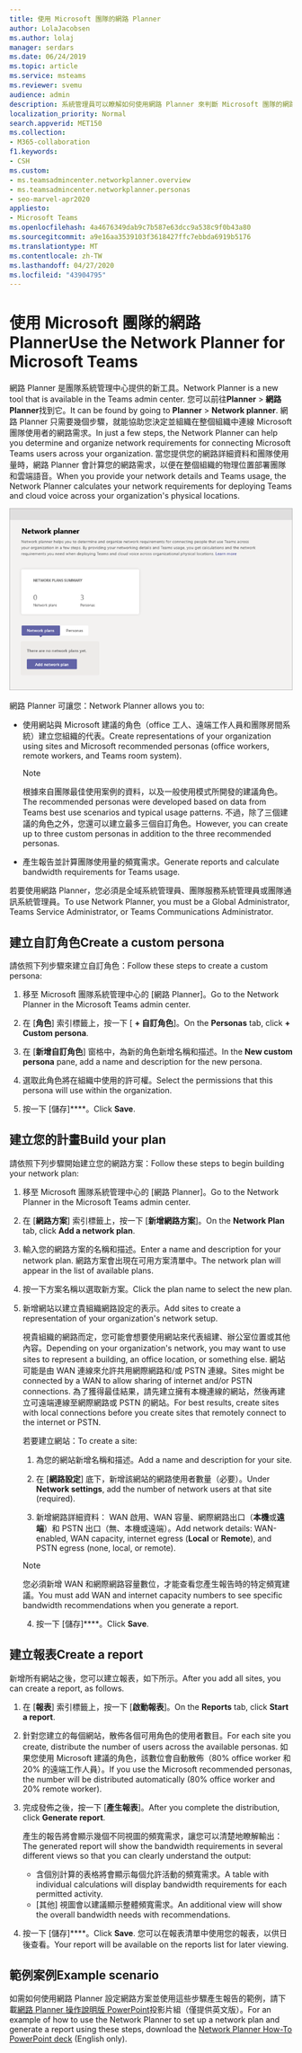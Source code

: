 ```yaml
---
title: 使用 Microsoft 團隊的網路 Planner
author: LolaJacobsen
ms.author: lolaj
manager: serdars
ms.date: 06/24/2019
ms.topic: article
ms.service: msteams
ms.reviewer: svemu
audience: admin
description: 系統管理員可以瞭解如何使用網路 Planner 來判斷 Microsoft 團隊的網路需求。
localization_priority: Normal
search.appverid: MET150
ms.collection:
- M365-collaboration
f1.keywords:
- CSH
ms.custom:
- ms.teamsadmincenter.networkplanner.overview
- ms.teamsadmincenter.networkplanner.personas
- seo-marvel-apr2020
appliesto:
- Microsoft Teams
ms.openlocfilehash: 4a4676349dab9c7b587e63dcc9a538c9f0b43a80
ms.sourcegitcommit: a9e16aa3539103f3618427ffc7ebbda6919b5176
ms.translationtype: MT
ms.contentlocale: zh-TW
ms.lasthandoff: 04/27/2020
ms.locfileid: "43904795"
---
```

# <a name="use-the-network-planner-for-microsoft-teams"></a><span data-ttu-id="79c2a-103">使用 Microsoft 團隊的網路 Planner</span><span class="sxs-lookup"><span data-stu-id="79c2a-103">Use the Network Planner for Microsoft Teams</span></span>

<span data-ttu-id="79c2a-104">網路 Planner 是團隊系統管理中心提供的新工具。</span><span class="sxs-lookup"><span data-stu-id="79c2a-104">Network Planner is a new tool that is available in the Teams admin center.</span></span> <span data-ttu-id="79c2a-105">您可以前往**Planner** > **網路 Planner**找到它。</span><span class="sxs-lookup"><span data-stu-id="79c2a-105">It can be found by going to **Planner** > **Network planner**.</span></span> <span data-ttu-id="79c2a-106">網路 Planner 只需要幾個步驟，就能協助您決定並組織在整個組織中連線 Microsoft 團隊使用者的網路需求。</span><span class="sxs-lookup"><span data-stu-id="79c2a-106">In just a few steps, the Network Planner can help you determine and organize network requirements for connecting Microsoft Teams users across your organization.</span></span> <span data-ttu-id="79c2a-107">當您提供您的網路詳細資料和團隊使用量時，網路 Planner 會計算您的網路需求，以便在整個組織的物理位置部署團隊和雲端語音。</span><span class="sxs-lookup"><span data-stu-id="79c2a-107">When you provide your network details and Teams usage, the Network Planner calculates your network requirements for deploying Teams and cloud voice across your organization's physical locations.</span></span>

![網路 Planner 的螢幕擷取畫面](media/network-planner.png)

<span data-ttu-id="79c2a-109">網路 Planner 可讓您：</span><span class="sxs-lookup"><span data-stu-id="79c2a-109">Network Planner allows you to:</span></span>

- <span data-ttu-id="79c2a-110">使用網站與 Microsoft 建議的角色（office 工人、遠端工作人員和團隊房間系統）建立您組織的代表。</span><span class="sxs-lookup"><span data-stu-id="79c2a-110">Create representations of your organization using sites and Microsoft recommended personas (office workers, remote workers, and Teams room system).</span></span>

    > [!NOTE]
    > <span data-ttu-id="79c2a-111">根據來自團隊最佳使用案例的資料，以及一般使用模式所開發的建議角色。</span><span class="sxs-lookup"><span data-stu-id="79c2a-111">The recommended personas were developed based on data from Teams best use scenarios and typical usage patterns.</span></span> <span data-ttu-id="79c2a-112">不過，除了三個建議的角色之外，您還可以建立最多三個自訂角色。</span><span class="sxs-lookup"><span data-stu-id="79c2a-112">However, you can create up to three custom personas in addition to the three recommended personas.</span></span>

- <span data-ttu-id="79c2a-113">產生報告並計算團隊使用量的頻寬需求。</span><span class="sxs-lookup"><span data-stu-id="79c2a-113">Generate reports and calculate bandwidth requirements for Teams usage.</span></span>

<span data-ttu-id="79c2a-114">若要使用網路 Planner，您必須是全域系統管理員、團隊服務系統管理員或團隊通訊系統管理員。</span><span class="sxs-lookup"><span data-stu-id="79c2a-114">To use Network Planner, you must be a Global Administrator, Teams Service Administrator, or Teams Communications Administrator.</span></span>

## <a name="create-a-custom-persona"></a><span data-ttu-id="79c2a-115">建立自訂角色</span><span class="sxs-lookup"><span data-stu-id="79c2a-115">Create a custom persona</span></span>

<span data-ttu-id="79c2a-116">請依照下列步驟來建立自訂角色：</span><span class="sxs-lookup"><span data-stu-id="79c2a-116">Follow these steps to create a custom persona:</span></span>

1. <span data-ttu-id="79c2a-117">移至 Microsoft 團隊系統管理中心的 [網路 Planner]。</span><span class="sxs-lookup"><span data-stu-id="79c2a-117">Go to the Network Planner in the Microsoft Teams admin center.</span></span>

2. <span data-ttu-id="79c2a-118">在 [**角色**] 索引標籤上，按一下 [ **+ 自訂角色**]。</span><span class="sxs-lookup"><span data-stu-id="79c2a-118">On the **Personas** tab, click **+ Custom persona**.</span></span> 

3. <span data-ttu-id="79c2a-119">在 [**新增自訂角色**] 窗格中，為新的角色新增名稱和描述。</span><span class="sxs-lookup"><span data-stu-id="79c2a-119">In the **New custom persona** pane, add a name and description for the new persona.</span></span>

4. <span data-ttu-id="79c2a-120">選取此角色將在組織中使用的許可權。</span><span class="sxs-lookup"><span data-stu-id="79c2a-120">Select the permissions that this persona will use within the organization.</span></span>

5. <span data-ttu-id="79c2a-121">按一下 [儲存]\*\*\*\*。</span><span class="sxs-lookup"><span data-stu-id="79c2a-121">Click **Save**.</span></span>

## <a name="build-your-plan"></a><span data-ttu-id="79c2a-122">建立您的計畫</span><span class="sxs-lookup"><span data-stu-id="79c2a-122">Build your plan</span></span>

<span data-ttu-id="79c2a-123">請依照下列步驟開始建立您的網路方案：</span><span class="sxs-lookup"><span data-stu-id="79c2a-123">Follow these steps to begin building your network plan:</span></span>

1. <span data-ttu-id="79c2a-124">移至 Microsoft 團隊系統管理中心的 [網路 Planner]。</span><span class="sxs-lookup"><span data-stu-id="79c2a-124">Go to the Network Planner in the Microsoft Teams admin center.</span></span>

2. <span data-ttu-id="79c2a-125">在 [**網路方案**] 索引標籤上，按一下 [**新增網路方案**]。</span><span class="sxs-lookup"><span data-stu-id="79c2a-125">On the **Network Plan** tab, click **Add a network plan**.</span></span>

3. <span data-ttu-id="79c2a-126">輸入您的網路方案的名稱和描述。</span><span class="sxs-lookup"><span data-stu-id="79c2a-126">Enter a name and description for your network plan.</span></span> <span data-ttu-id="79c2a-127">網路方案會出現在可用方案清單中。</span><span class="sxs-lookup"><span data-stu-id="79c2a-127">The network plan will appear in the list of available plans.</span></span>

4. <span data-ttu-id="79c2a-128">按一下方案名稱以選取新方案。</span><span class="sxs-lookup"><span data-stu-id="79c2a-128">Click the plan name to select the new plan.</span></span>

5. <span data-ttu-id="79c2a-129">新增網站以建立貴組織網路設定的表示。</span><span class="sxs-lookup"><span data-stu-id="79c2a-129">Add sites to create a representation of your organization's network setup.</span></span>

    <span data-ttu-id="79c2a-130">視貴組織的網路而定，您可能會想要使用網站來代表組建、辦公室位置或其他內容。</span><span class="sxs-lookup"><span data-stu-id="79c2a-130">Depending on your organization's network, you may want to use sites to represent a building, an office location, or something else.</span></span> <span data-ttu-id="79c2a-131">網站可能是由 WAN 連線來允許共用網際網路和/或 PSTN 連線。</span><span class="sxs-lookup"><span data-stu-id="79c2a-131">Sites might be connected by a WAN to allow sharing of internet and/or PSTN connections.</span></span> <span data-ttu-id="79c2a-132">為了獲得最佳結果，請先建立擁有本機連線的網站，然後再建立可遠端連線至網際網路或 PSTN 的網站。</span><span class="sxs-lookup"><span data-stu-id="79c2a-132">For best results, create sites with local connections before you create sites that remotely connect to the internet or PSTN.</span></span>

    <span data-ttu-id="79c2a-133">若要建立網站：</span><span class="sxs-lookup"><span data-stu-id="79c2a-133">To create a site:</span></span>

    1. <span data-ttu-id="79c2a-134">為您的網站新增名稱和描述。</span><span class="sxs-lookup"><span data-stu-id="79c2a-134">Add a name and description for your site.</span></span>

    2. <span data-ttu-id="79c2a-135">在 [**網路設定**] 底下，新增該網站的網路使用者數量（必要）。</span><span class="sxs-lookup"><span data-stu-id="79c2a-135">Under **Network settings**, add the number of network users at that site (required).</span></span>

    3. <span data-ttu-id="79c2a-136">新增網路詳細資料： WAN 啟用、WAN 容量、網際網路出口（**本機**或**遠端**）和 PSTN 出口（無、本機或遠端）。</span><span class="sxs-lookup"><span data-stu-id="79c2a-136">Add network details: WAN-enabled, WAN capacity, internet egress (**Local** or **Remote**), and PSTN egress (none, local, or remote).</span></span>

      > [!NOTE]
      > <span data-ttu-id="79c2a-137">您必須新增 WAN 和網際網路容量數位，才能查看您產生報告時的特定頻寬建議。</span><span class="sxs-lookup"><span data-stu-id="79c2a-137">You must add WAN and internet capacity numbers to see specific bandwidth recommendations when you generate a report.</span></span>

    4. <span data-ttu-id="79c2a-138">按一下 [儲存]\*\*\*\*。</span><span class="sxs-lookup"><span data-stu-id="79c2a-138">Click **Save**.</span></span>

## <a name="create-a-report"></a><span data-ttu-id="79c2a-139">建立報表</span><span class="sxs-lookup"><span data-stu-id="79c2a-139">Create a report</span></span>

<span data-ttu-id="79c2a-140">新增所有網站之後，您可以建立報表，如下所示。</span><span class="sxs-lookup"><span data-stu-id="79c2a-140">After you add all sites, you can create a report, as follows.</span></span>

1. <span data-ttu-id="79c2a-141">在 [**報表**] 索引標籤上，按一下 [**啟動報表**]。</span><span class="sxs-lookup"><span data-stu-id="79c2a-141">On the **Reports** tab, click **Start a report**.</span></span>

2. <span data-ttu-id="79c2a-142">針對您建立的每個網站，散佈各個可用角色的使用者數目。</span><span class="sxs-lookup"><span data-stu-id="79c2a-142">For each site you create, distribute the number of users across the available personas.</span></span> <span data-ttu-id="79c2a-143">如果您使用 Microsoft 建議的角色，該數位會自動散佈（80% office worker 和20% 的遠端工作人員）。</span><span class="sxs-lookup"><span data-stu-id="79c2a-143">If you use the Microsoft recommended personas, the number will be distributed automatically (80% office worker and 20% remote worker).</span></span>

3. <span data-ttu-id="79c2a-144">完成發佈之後，按一下 [**產生報表**]。</span><span class="sxs-lookup"><span data-stu-id="79c2a-144">After you complete the distribution, click **Generate report**.</span></span>

    <span data-ttu-id="79c2a-145">產生的報告將會顯示幾個不同視圖的頻寬需求，讓您可以清楚地瞭解輸出：</span><span class="sxs-lookup"><span data-stu-id="79c2a-145">The generated report will show the bandwidth requirements in several different views so that you can clearly understand the output:</span></span>
    - <span data-ttu-id="79c2a-146">含個別計算的表格將會顯示每個允許活動的頻寬需求。</span><span class="sxs-lookup"><span data-stu-id="79c2a-146">A table with individual calculations will display bandwidth requirements for each permitted activity.</span></span>
    - <span data-ttu-id="79c2a-147">[其他] 視圖會以建議顯示整體頻寬需求。</span><span class="sxs-lookup"><span data-stu-id="79c2a-147">An additional view will show the overall bandwidth needs with recommendations.</span></span>

4. <span data-ttu-id="79c2a-148">按一下 [儲存]\*\*\*\*。</span><span class="sxs-lookup"><span data-stu-id="79c2a-148">Click **Save**.</span></span> <span data-ttu-id="79c2a-149">您可以在報表清單中使用您的報表，以供日後查看。</span><span class="sxs-lookup"><span data-stu-id="79c2a-149">Your report will be available on the reports list for later viewing.</span></span>

## <a name="example-scenario"></a><span data-ttu-id="79c2a-150">範例案例</span><span class="sxs-lookup"><span data-stu-id="79c2a-150">Example scenario</span></span>

<span data-ttu-id="79c2a-151">如需如何使用網路 Planner 設定網路方案並使用這些步驟產生報告的範例，請下載[網路 Planner 操作說明版 PowerPoint](https://github.com/MicrosoftDocs/OfficeDocs-SkypeForBusiness/blob/live/Teams/downloads/network-planner-how-to.pptx?raw=true)投影片組（僅提供英文版）。</span><span class="sxs-lookup"><span data-stu-id="79c2a-151">For an example of how to use the Network Planner to set up a network plan and generate a report using these steps, download the [Network Planner How-To PowerPoint deck](https://github.com/MicrosoftDocs/OfficeDocs-SkypeForBusiness/blob/live/Teams/downloads/network-planner-how-to.pptx?raw=true) (English only).</span></span>

